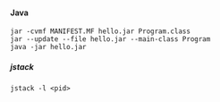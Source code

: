 #### Java
```
jar -cvmf MANIFEST.MF hello.jar Program.class
jar --update --file hello.jar --main-class Program
java -jar hello.jar
```

##### jstack
```
jstack -l <pid>

```